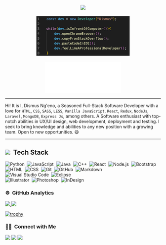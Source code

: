<p align="center">
  <img src="https://profile-counter.glitch.me/dismuskiplimo/count.svg"><br/><br/>
  <img src="./Screenshot 2022-05-24 at 01.10.04.png" alt="code" width="60%" /><br/><br/>
  <img src = "./Vanilla-2.5s-251px.svg" height = "100"/>
</p>
<hr>

Hi! It is I, Dismus Ng'eno, a Seasoned Full-Stack Software Developer with a love for `HTML`, `CSS`, `SASS`, `LESS`, `Vanilla JavaScript`, `React`, `Redux`, `NodeJs`, `Laravel`, `MongoDB`, `Express Js`, among others. A Software enthusiast with top-notch abilities in UX/UI design, web development, deployment and testing. I seek to bring knowledge and abilities to any new position with a growing team. Open to new opportunities. :smile: 

<hr>

## <img src = "https://media2.giphy.com/media/QssGEmpkyEOhBCb7e1/giphy.gif?cid=ecf05e47a0n3gi1bfqntqmob8g9aid1oyj2wr3ds3mg700bl&rid=giphy.gif" height = 25px> &nbsp;Tech Stack

![Python](https://img.shields.io/badge/-Python-05122A?style=flat&logo=python)&nbsp;
![JavaScript](https://img.shields.io/badge/-JavaScript-05122A?style=flat&logo=javascript)&nbsp;
![Java](https://img.shields.io/badge/-Java-05122A?style=flat&logo=Java&logoColor=FFA518)&nbsp;
![C++](https://img.shields.io/badge/-C++-05122A?style=flat&logo=C%2B%2B&logoColor=00599C)&nbsp;
![React](https://img.shields.io/badge/-React-05122A?style=flat&logo=react)&nbsp;
![Node.js](https://img.shields.io/badge/-Node.js-05122A?style=flat&logo=node.js)&nbsp;
![Bootstrap](https://img.shields.io/badge/-Bootstrap-05122A?style=flat&logo=bootstrap&logoColor=563D7C)\
![HTML](https://img.shields.io/badge/-HTML-05122A?style=flat&logo=HTML5)&nbsp;
![CSS](https://img.shields.io/badge/-CSS-05122A?style=flat&logo=CSS3&logoColor=1572B6)&nbsp;
![Git](https://img.shields.io/badge/-Git-05122A?style=flat&logo=git)&nbsp;
![GitHub](https://img.shields.io/badge/-GitHub-05122A?style=flat&logo=github)&nbsp;
![Markdown](https://img.shields.io/badge/-Markdown-05122A?style=flat&logo=markdown)\
![Visual Studio Code](https://img.shields.io/badge/-Visual%20Studio%20Code-05122A?style=flat&logo=visual-studio-code&logoColor=007ACC)&nbsp;
![Eclipse](https://img.shields.io/badge/-Eclipse-05122A?style=flat&logo=eclipse-ide&logoColor=2C2255)\
![Illustrator](https://img.shields.io/badge/-Illustrator-05122A?style=flat&logo=adobe-illustrator)&nbsp;
![Photoshop](https://img.shields.io/badge/-Photoshop-05122A?style=flat&logo=adobe-photoshop)&nbsp;
![InDesign](https://img.shields.io/badge/-InDesign-05122A?style=flat&logo=adobe-indesign)

### ⚙️ &nbsp;GitHub Analytics

<p align="left">
<a href="https://github.com/dismuskiplimo">
  <img height="180em" src="https://github-readme-stats-eight-theta.vercel.app/api?username=dismuskiplimo&show_icons=true&theme=algolia&include_all_commits=true&count_private=true"/>
  <img height="180em" src="https://github-readme-stats-eight-theta.vercel.app/api/top-langs/?username=dismuskiplimo&layout=compact&langs_count=8&theme=algolia"/>
</a>
</p>

[![trophy](https://github-profile-trophy.vercel.app/?username=dismuskiplimo&theme=matrix&margin-w=15)](https://github.com/dismuskiplimo/github-profile-trophy)

### 🤝🏻 &nbsp;Connect with Me

<div align="left">
<a target="_blank"
href="https://www.linkedin.com/in/dismus-kiplimo/"><img
src="https://img.shields.io/badge/-LinkedIn-0077b5?style=for-the-badge&logo=LinkedIn&logoColor=white"></img></a> <a target="_blank"
href="mailto:dismuskiplimo@gmail.com"><img
src="https://img.shields.io/badge/-Gmail-D14836?style=for-the-badge&logo=Gmail&logoColor=white"></img></a> <a target="_blank"
href="https://twitter.com/dismus_kiplimo"><img
src="https://img.shields.io/badge/-Twitter-1DA1F2?style=for-the-badge&logo=Twitter&logoColor=white"></img></a>
<div/>


<!--
**dismuskiplimo/dismuskiplimo** is a ✨ _special_ ✨ repository because its `README.md` (this file) appears on your GitHub profile.
-->

